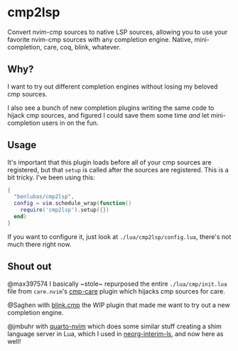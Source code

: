 
# cmp2lsp

Convert nvim-cmp sources to native LSP sources, allowing you to use your favorite nvim-cmp sources
with any completion engine. Native, mini-completion, care, coq, blink, whatever.

## Why?

I want to try out different completion engines without losing my beloved cmp sources.

I also see a bunch of new completion plugins writing the same code to hijack cmp sources, and
figured I could save them some time _and_ let mini-completion users in on the fun.

## Usage

It's important that this plugin loads before all of your cmp sources are registered, but that
`setup` is called after the sources are registered. This is a bit tricky. I've been using this:

```lua
{
  "benlubas/cmp2lsp",
  config = vim.schedule_wrap(function()
    require('cmp2lsp').setup({})
  end)
}
```

If you want to configure it, just look at `./lua/cmp2lsp/config.lua`, there's not much there right
now.

## Shout out

@max397574 I basically ~stole~ repurposed the entire `./lua/cmp/init.lua` file from `care.nvim`'s
[cmp-care](https://github.com/max397574/care-cmp/blob/main/lua/cmp/init.lua) plugin which hijacks
cmp sources for care.

@Saghen with [blink.cmp](https://github.com/Saghen/blink.cmp) the WIP plugin that made me want to
try out a new completion engine.

@jmbuhr with [quarto-nvim](https://github.com/quarto-dev/quarto-nvim) which does some similar
stuff creating a shim language server in Lua, which I used in
[neorg-interim-ls](https://github.com/benlubas/neorg-interim-ls), and now here as well!
